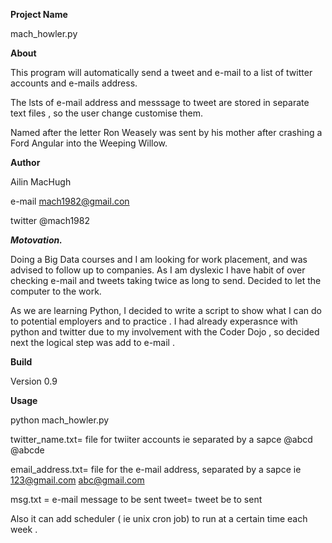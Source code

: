 **Project Name**

mach_howler.py

**About**

This program will automatically send a tweet and e-mail to a list of twitter accounts  and e-mails address. 

The lsts  of e-mail address and messsage to tweet are  stored in separate text files , so the user change customise them.


Named after the letter Ron Weasely was sent by his  mother after crashing a Ford Angular into the Weeping Willow.




**Author**

Ailin MacHugh

e-mail mach1982@gmail.con

twitter @mach1982


**_Motovation._**

 Doing  a Big Data courses and I am looking for work placement, and was advised to follow up to companies. As I am dyslexic I have  habit of  over checking e-mail and tweets taking twice as long to send.
 Decided to let the computer to the work. 
 
 As we are learning Python, I decided to write a script to show what I can do to potential employers and to practice .
 I had  already experasnce  with python  and  twitter due to my involvement with the Coder Dojo  , so decided next the logical step was add to e-mail .
 
 
  **Build**
 
 Version 0.9
 
 
 **Usage**
 
 python mach_howler.py
 
twitter_name.txt= file for twiiter accounts ie separated by a sapce  @abcd @abcde
 
email_address.txt= file for the e-mail address, separated by a sapce ie 123@gmail.com abc@gmail.com

msg.txt = e-mail message to be sent
tweet= tweet be  to sent 
 
 Also it can add scheduler ( ie unix cron job) to run at a certain time each week .